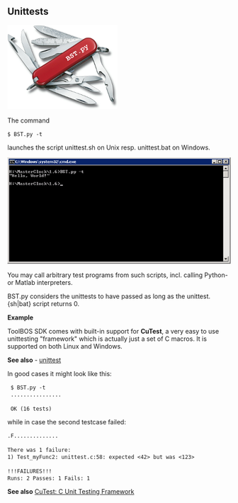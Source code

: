 ##  Unittests

![](BST-small.png)


The command

    $ BST.py -t

launches the script unittest.sh on Unix resp. unittest.bat on Windows.

![](WindowsUnittest.png)

You may call arbitrary test programs from such scripts, incl. calling Python- or Matlab interpreters.
  
BST.py considers the unittests to have passed as long as the unittest.{sh|bat} script returns 0.

**Example**
  
ToolBOS SDK comes with built-in support for **CuTest**, a very easy to use unittesting "framework" which is actually just a set of C macros. It is supported on both Linux and Windows.
  
**See also**
      - [unittest](../../../../examples/unittest.c)
  
In good cases it might look like this:

     $ BST.py -t
     ................
     
     OK (16 tests)
     
while in case the second testcase failed:

    .F..............
    
    There was 1 failure:
    1) Test_myFunc2: unittest.c:58: expected <42> but was <123>
    
    !!!FAILURES!!!
    Runs: 2 Passes: 1 Fails: 1
    
    
**See also**
    [CuTest: C Unit Testing Framework](http://cutest.sourceforge.net) 